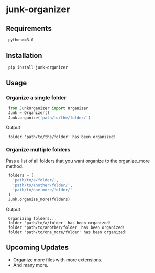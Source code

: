 # junk-organizer

## Requirements
```
 python>=3.0
```

## Installation
```
 pip install junk-organizer
```

## Usage

### Organize a single folder
```python
 from JunkOrganizer import Organizer
 Junk = Organizer()
 Junk.organize('path/to/the/folder/')
```

Output
```
 folder 'path/to/the/folder' has been organized!
```

### Organize multiple folders
Pass a list of all folders that you want organize to the organize_more method. 

```python
 folders = [
   'path/to/a/folder/', 
   'path/to/another/folder/', 
   'path/to/one_more/folder/'
 ]
 Junk.organize_more(folders) 
```

Output
```
 Organizing folders...
 folder 'path/to/a/folder' has been organized! 
 folder 'path/to/another/folder' has been organized! 
 folder 'path/to/one_more/folder' has been organized! 
```

## Upcoming Updates
- Organize more files with more extensions. 
- And many more.
